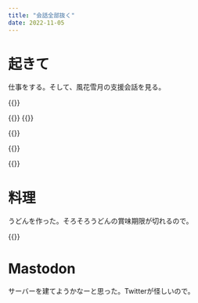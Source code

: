 ```yaml
---
title: "会話全部抜く"
date: 2022-11-05
---
```


# 起きて

仕事をする。そして、風花雪月の支援会話を見る。


{{<tweet user="dango_bot" id="1588557112690765824">}}

{{<tweet user="dango_bot" id="1588557528077828096">}}
{{<tweet user="dango_bot" id="1588557984728514560">}}

{{<tweet user="dango_bot" id="1588558468902195202">}}

{{<tweet user="dango_bot" id="1588558833408184320">}}

{{<tweet user="dango_bot" id="1588559054959710208">}}

# 料理

うどんを作った。そろそろうどんの賞味期限が切れるので。

{{<tweet user="dango_bot" id="1588863597127798787">}}

# Mastodon
サーバーを建てようかなーと思った。Twitterが怪しいので。